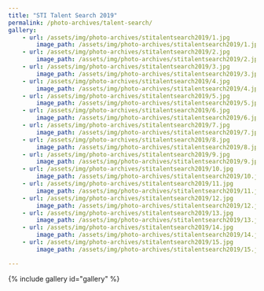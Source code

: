 ```yaml
---
title: "STI Talent Search 2019"
permalink: /photo-archives/talent-search/
gallery:
    - url: /assets/img/photo-archives/stitalentsearch2019/1.jpg
        image_path: /assets/img/photo-archives/stitalentsearch2019/1.jpg
    - url: /assets/img/photo-archives/stitalentsearch2019/2.jpg
        image_path: /assets/img/photo-archives/stitalentsearch2019/2.jpg
    - url: /assets/img/photo-archives/stitalentsearch2019/3.jpg
        image_path: /assets/img/photo-archives/stitalentsearch2019/3.jpg
    - url: /assets/img/photo-archives/stitalentsearch2019/4.jpg
        image_path: /assets/img/photo-archives/stitalentsearch2019/4.jpg
    - url: /assets/img/photo-archives/stitalentsearch2019/5.jpg
        image_path: /assets/img/photo-archives/stitalentsearch2019/5.jpg
    - url: /assets/img/photo-archives/stitalentsearch2019/6.jpg
        image_path: /assets/img/photo-archives/stitalentsearch2019/6.jpg
    - url: /assets/img/photo-archives/stitalentsearch2019/7.jpg
        image_path: /assets/img/photo-archives/stitalentsearch2019/7.jpg
    - url: /assets/img/photo-archives/stitalentsearch2019/8.jpg
        image_path: /assets/img/photo-archives/stitalentsearch2019/8.jpg
    - url: /assets/img/photo-archives/stitalentsearch2019/9.jpg
        image_path: /assets/img/photo-archives/stitalentsearch2019/9.jpg
    - url: /assets/img/photo-archives/stitalentsearch2019/10.jpg
        image_path: /assets/img/photo-archives/stitalentsearch2019/10.jpg
    - url: /assets/img/photo-archives/stitalentsearch2019/11.jpg
        image_path: /assets/img/photo-archives/stitalentsearch2019/11.jpg
    - url: /assets/img/photo-archives/stitalentsearch2019/12.jpg
        image_path: /assets/img/photo-archives/stitalentsearch2019/12.jpg
    - url: /assets/img/photo-archives/stitalentsearch2019/13.jpg
        image_path: /assets/img/photo-archives/stitalentsearch2019/13.jpg
    - url: /assets/img/photo-archives/stitalentsearch2019/14.jpg
        image_path: /assets/img/photo-archives/stitalentsearch2019/14.jpg
    - url: /assets/img/photo-archives/stitalentsearch2019/15.jpg
        image_path: /assets/img/photo-archives/stitalentsearch2019/15.jpg

---
```


{% include gallery id="gallery" %}

